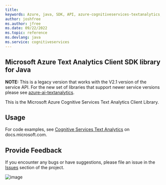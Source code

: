 ```yaml
---
title: 
keywords: Azure, java, SDK, API, azure-cognitiveservices-textanalytics, cognitiveservices
author: joshfree
ms.author: jfree
ms.date: 09/22/2022
ms.topic: reference
ms.devlang: java
ms.service: cognitiveservices
---
```

## Microsoft Azure Text Analytics Client SDK library for Java

**NOTE:** This is a legacy version that works with the V2.1 version of the service API. For the new set of libraries 
that support newer service versions please see
[azure-ai-textanalytics](https://github.com/Azure/azure-sdk-for-java/tree/main/sdk/textanalytics/azure-ai-textanalytics).

This is the Microsoft Azure Cognitive Services Text Analytics Client
Library.

## Usage

For code examples, see [Cognitive Services Text
Analytics](/java/api/overview/azure/cognitiveservices/client/textanalytics?view=azure-java-stable)
on docs.microsoft.com.

## Provide Feedback

If you encounter any bugs or have suggestions, please file an issue in
the [Issues](https://github.com/Azure/azure-sdk-for-java/issues)
section of the project.

![image](https://azure-sdk-impressions.azurewebsites.net/api/impressions/azure-sdk-for-java%2Fazure-cognitiveservices-language-textanalytics%2FREADME.png)

